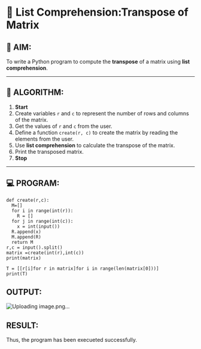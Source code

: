 # 🧮 List Comprehension:Transpose of Matrix 

## 🎯 AIM:
To write a Python program to compute the **transpose** of a matrix using **list comprehension**.

---

## 🧠 ALGORITHM:

1. **Start**
2. Create variables `r` and `c` to represent the number of rows and columns of the matrix.
3. Get the values of `r` and `c` from the user.
4. Define a function `create(r, c)` to create the matrix by reading the elements from the user.
5. Use **list comprehension** to calculate the transpose of the matrix.
6. Print the transposed matrix.
7. **Stop**

---

## 💻 PROGRAM:
```
def create(r,c):
  M=[]
  for i in range(int(r)):
    R = []
  for j in range(int(c)):
    x = int(input())
  R.append(x)
  M.append(R)
  return M
r,c = input().split()
matrix =create(int(r),int(c))
print(matrix)

T = [[r[i]for r in matrix]for i in range(len(matrix[0]))]
print(T)
```
## OUTPUT:
![Uploading image.png…]()

## RESULT:
Thus, the program has been execueted successfully.

